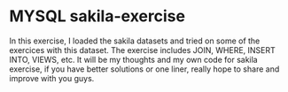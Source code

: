 # MYSQL sakila-exercise
In this exercise, I loaded the sakila datasets and tried on some of the exercices with this dataset. The exercise includes JOIN, WHERE, INSERT INTO, VIEWS, etc.
It will be my thoughts and my own code for sakila exercise, if you have better solutions or one liner, really hope to share and improve with you guys.
